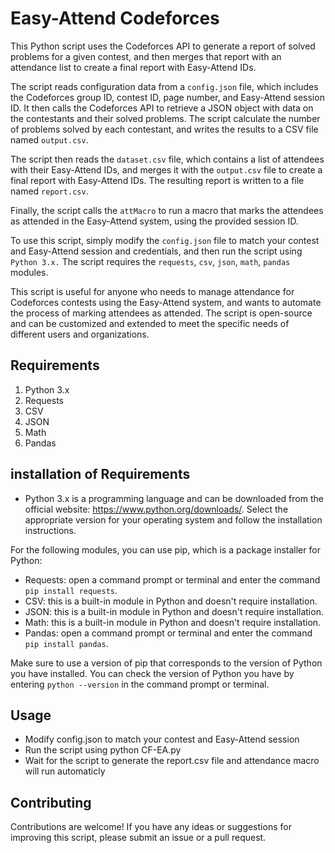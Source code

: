 # Easy-Attend Codeforces
This Python script uses the Codeforces API to generate a report of solved problems for a given contest, and then merges that report with an attendance list to create a final report with Easy-Attend IDs.

The script reads configuration data from a `config.json` file, which includes the Codeforces group ID, contest ID, page number, and Easy-Attend session ID. It then calls the Codeforces API to retrieve a JSON object with data on the contestants and their solved problems. The script calculate the number of problems solved by each contestant, and writes the results to a CSV file named `output.csv`.

The script then reads the `dataset.csv` file, which contains a list of attendees with their Easy-Attend IDs, and merges it with the `output.csv` file to create a final report with Easy-Attend IDs. The resulting report is written to a file named `report.csv`.

Finally, the script calls the `attMacro` to run a macro that marks the attendees as attended in the Easy-Attend system, using the provided session ID.

To use this script, simply modify the `config.json` file to match your contest and Easy-Attend session and credentials, and then run the script using `Python 3.x.` The script requires the `requests`, `csv`, `json`, `math`, `pandas` modules.

This script is useful for anyone who needs to manage attendance for Codeforces contests using the Easy-Attend system, and wants to automate the process of marking attendees as attended. The script is open-source and can be customized and extended to meet the specific needs of different users and organizations.

## Requirements
1. Python 3.x
2. Requests
3. CSV
4. JSON
5. Math
6. Pandas

## installation of Requirements
- Python 3.x is a programming language and can be downloaded from the official website: https://www.python.org/downloads/. Select the appropriate version for your operating system and follow the installation instructions.

For the following modules, you can use pip, which is a package installer for Python:

- Requests: open a command prompt or terminal and enter the command `pip install requests`.
- CSV: this is a built-in module in Python and doesn't require installation.
- JSON: this is a built-in module in Python and doesn't require installation.
- Math: this is a built-in module in Python and doesn't require installation.
- Pandas: open a command prompt or terminal and enter the command `pip install pandas`.

Make sure to use a version of pip that corresponds to the version of Python you have installed.
You can check the version of Python you have by entering `python --version` in the command prompt or terminal.

## Usage
- Modify config.json to match your contest and Easy-Attend session
- Run the script using python CF-EA.py
- Wait for the script to generate the report.csv file and attendance macro will run automaticly 
## Contributing
Contributions are welcome! If you have any ideas or suggestions for improving this script, please submit an issue or a pull request.

